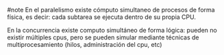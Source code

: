 #note
En el paralelismo existe cómputo simultaneo de procesos de forma física, es decir: cada subtarea se ejecuta dentro de su propia CPU.

En la concurrencia existe computo simultáneo de forma lógica: pueden no existir múltiples cpus, pero se pueden simular mediante técnicas de multiprocesamiento (hilos, administración del cpu, etc)
